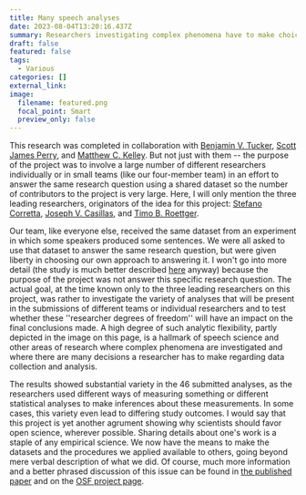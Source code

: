 ```yaml
---
title: Many speech analyses
date: 2023-08-04T13:20:16.437Z
summary: Researchers investigating complex phenomena have to make choices, and those choices can affect their conclusions
draft: false
featured: false
tags:
  - Various
categories: []
external_link:
image:
  filename: featured.png
  focal_point: Smart
  preview_only: false
---
```

This research was completed in collaboration with [Benjamin V. Tucker](https://nascl.rc.nau.edu/benjamin-v-tucker/), [Scott James Perry](https://scottjamesperry.com/), and [Matthew C. Kelley](https://mason.gmu.edu/~mkelle21/). But not just with them -- the purpose of the project was to involve a large number of different researchers individually or in small teams (like our four-member team) in an effort to answer the same research question using a shared dataset so the number of contributors to the project is very large. Here, I will only mention the three leading researchers, originators of the idea for this project: [Stefano Corretta](https://stefanocoretta.github.io/), [Joseph V. Casillas](https://www.jvcasillas.com/about.html), and [Timo B. Roettger](https://www.simplpoints.com/).

Our team, like everyone else, received the same dataset from an experiment in which some speakers produced some sentences. We were all asked to use that dataset to answer the same research question, but were given liberty in choosing our own approach to answering it. I won't go into more detail (the study is much better described [here](https://many-speech-analyses.github.io/) anyway) because the purpose of the project was not answer this specific research question. The actual goal, at the time known only to the three leading researchers on this project, was rather to investigate the variety of analyses that will be present in the submissions of different teams or individual researchers and to test whether these ''researcher degrees of freedom'' will have an impact on the final conclusions made. A high degree of such analytic flexibility, partly depicted in the image on this page, is a hallmark of speech science and other areas of research where complex phenomena are investigated and where there are many decisions a researcher has to make regarding data collection and analysis.

The results showed substantial variety in the 46 submitted analyses, as the researchers used different ways of measuring something or different statistical analyses to make inferences about these measurements. In some cases, this variety even lead to differing study outcomes. I would say that this project is yet another agrument showing why scientists should favor open science, wherever possible. Sharing details about one's work is a staple of any empirical science. We now have the means to make the datasets and the procedures we applied available to others, going beyond mere verbal description of what we did. Of course, much more information and a better phrased discussion of this issue can be found in [the published paper](https://journals.sagepub.com/doi/10.1177/25152459231162567) and on the [OSF project page](https://osf.io/3bmcp/).
